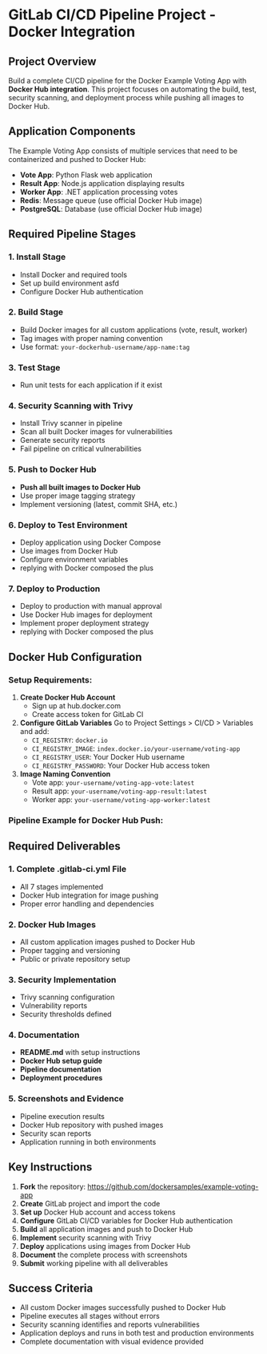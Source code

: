

# GitLab CI/CD Pipeline Project - Docker Integration

## Project Overview

Build a complete CI/CD pipeline for the Docker Example Voting App with **Docker Hub integration**. This project focuses on automating the build, test, security scanning, and deployment process while pushing all images to Docker Hub.

## Application Components

The Example Voting App consists of multiple services that need to be containerized and pushed to Docker Hub:

- **Vote App**: Python Flask web application
- **Result App**: Node.js application displaying results
- **Worker App**: .NET application processing votes
- **Redis**: Message queue (use official Docker Hub image)
- **PostgreSQL**: Database (use official Docker Hub image)


## Required Pipeline Stages

### 1. **Install Stage**

- Install Docker and required tools
- Set up build environment asfd
- Configure Docker Hub authentication


### 2. **Build Stage**

- Build Docker images for all custom applications (vote, result, worker)
- Tag images with proper naming convention
- Use format: `your-dockerhub-username/app-name:tag`


### 3. **Test Stage**

- Run unit tests for each application if it exist



### 4. **Security Scanning with Trivy**

- Install Trivy scanner in pipeline
- Scan all built Docker images for vulnerabilities
- Generate security reports
- Fail pipeline on critical vulnerabilities


### 5. **Push to Docker Hub**

- **Push all built images to Docker Hub**
- Use proper image tagging strategy
- Implement versioning (latest, commit SHA, etc.)


### 6. **Deploy to Test Environment**

- Deploy application using Docker Compose
- Use images from Docker Hub
- Configure environment variables
- replying with Docker composed the plus


### 7. **Deploy to Production**

- Deploy to production with manual approval
- Use Docker Hub images for deployment
- Implement proper deployment strategy
- replying with Docker composed the plus


## Docker Hub Configuration

### Setup Requirements:

1. **Create Docker Hub Account**
    - Sign up at hub.docker.com
    - Create access token for GitLab CI
2. **Configure GitLab Variables**
Go to Project Settings > CI/CD > Variables and add:
    - `CI_REGISTRY`: `docker.io`
    - `CI_REGISTRY_IMAGE`: `index.docker.io/your-username/voting-app`
    - `CI_REGISTRY_USER`: Your Docker Hub username
    - `CI_REGISTRY_PASSWORD`: Your Docker Hub access token
3. **Image Naming Convention**
    - Vote app: `your-username/voting-app-vote:latest`
    - Result app: `your-username/voting-app-result:latest`
    - Worker app: `your-username/voting-app-worker:latest`

### Pipeline Example for Docker Hub Push:


## Required Deliverables

### 1. **Complete .gitlab-ci.yml File**

- All 7 stages implemented
- Docker Hub integration for image pushing
- Proper error handling and dependencies


### 2. **Docker Hub Images**

- All custom application images pushed to Docker Hub
- Proper tagging and versioning
- Public or private repository setup


### 3. **Security Implementation**

- Trivy scanning configuration
- Vulnerability reports
- Security thresholds defined


### 4. **Documentation**

- **README.md** with setup instructions
- **Docker Hub setup guide**
- **Pipeline documentation**
- **Deployment procedures**


### 5. **Screenshots and Evidence**

- Pipeline execution results
- Docker Hub repository with pushed images
- Security scan reports
- Application running in both environments



## Key Instructions

1. **Fork** the repository: https://github.com/dockersamples/example-voting-app
2. **Create** GitLab project and import the code
3. **Set up** Docker Hub account and access tokens
4. **Configure** GitLab CI/CD variables for Docker Hub authentication
5. **Build** all application images and push to Docker Hub
6. **Implement** security scanning with Trivy
7. **Deploy** applications using images from Docker Hub
8. **Document** the complete process with screenshots
9. **Submit** working pipeline with all deliverables

## Success Criteria

- All custom Docker images successfully pushed to Docker Hub
- Pipeline executes all stages without errors
- Security scanning identifies and reports vulnerabilities
- Application deploys and runs in both test and production environments
- Complete documentation with visual evidence provided
